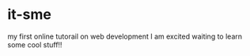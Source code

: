 # it-sme
my first online tutorail on web development
I am excited 
waiting to learn some cool stuff!!
